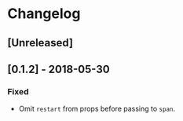 # Changelog

## [Unreleased]

## [0.1.2] - 2018-05-30

### Fixed

- Omit `restart` from props before passing to `span`.
